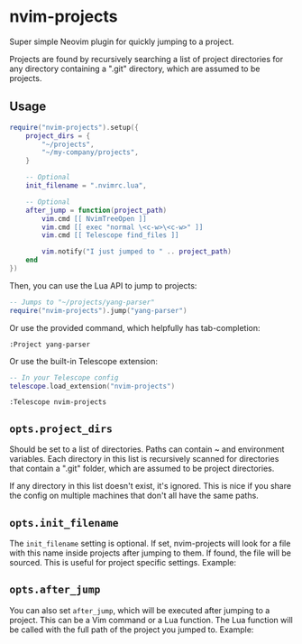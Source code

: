 
# nvim-projects

Super simple Neovim plugin for quickly jumping to a project.

Projects are found by recursively searching a list of project directories for
any directory containing a ".git" directory, which are assumed to be projects.

## Usage

```lua
require("nvim-projects").setup({
    project_dirs = {
        "~/projects",
        "~/my-company/projects",
    }

    -- Optional
    init_filename = ".nvimrc.lua",

    -- Optional
    after_jump = function(project_path)
        vim.cmd [[ NvimTreeOpen ]]
        vim.cmd [[ exec "normal \<c-w>\<c-w>" ]]
        vim.cmd [[ Telescope find_files ]]

        vim.notify("I just jumped to " .. project_path)
    end
})
```

Then, you can use the Lua API to jump to projects:

```lua
-- Jumps to "~/projects/yang-parser"
require("nvim-projects").jump("yang-parser")
```

Or use the provided command, which helpfully has tab-completion:

```
:Project yang-parser
```

Or use the built-in Telescope extension:

```lua
-- In your Telescope config
telescope.load_extension("nvim-projects")
```

```
:Telescope nvim-projects
```

## `opts.project_dirs`

Should be set to a list of directories. Paths can contain ~ and environment
variables. Each directory in this list is recursively scanned for directories
that contain a ".git" folder, which are assumed to be project directories.

If any directory in this list doesn't exist, it's ignored. This is nice if you
share the config on multiple machines that don't all have the same paths.

## `opts.init_filename`

The `init_filename` setting is optional. If set, nvim-projects will look for a
file with this name inside projects after jumping to them. If found, the file
will be sourced. This is useful for project specific settings. Example:

## `opts.after_jump`

You can also set `after_jump`, which will be executed after jumping to a
project. This can be a Vim command or a Lua function. The Lua function will be
called with the full path of the project you jumped to. Example:
